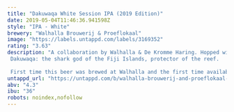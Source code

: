 ```yaml
---
title: "Dakuwaqa White Session IPA (2019 Edition)"
date: 2019-05-04T11:46:36.941598Z
style: "IPA - White"
brewery: "Walhalla Brouwerij & Proeflokaal"
image: "https://labels.untappd.com/labels/3169352"
rating: "3.63"
description: "A collaboration by Walhalla & De Kromme Haring. Hopped with Citra & Amarillo. Dakuwaqa: the shark god of the Fiji Islands, protector of the reef.  First time this beer was brewed at Walhalla and the first time available on can."
untappd_url: "https://untappd.com/b/walhalla-brouwerij-and-proeflokaal-dakuwaqa-white-session-ipa-2019-edition/3169352"
abv: "4.3"
ibu: "36"
robots: noindex,nofollow
---
```

